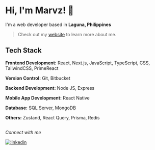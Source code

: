 # Hi, I'm **Marvz**! 👋

I'm a web developer based in **Laguna, Philippines**

> Check out my [website](https://portfolio-website-nine-bice.vercel.app/) to learn more about me.

## Tech Stack

**Frontend Development:** React, Next.js, JavaScript, TypeScript, CSS, TailwindCSS, PrimeReact

**Version Control:** Git, Bitbucket

**Backend Development:** Node JS, Express

**Mobile App Development:** React Native

**Database:** SQL Server, MongoDB

**Others:** Zustand, React Query, Prisma, Redis

##

_Connect with me_

[![linkedin](https://img.shields.io/badge/linkedin-0A66C2?style=for-the-badge&logo=linkedin&logoColor=white)](https://www.linkedin.com/in/marvin-meneses-646366249/)
